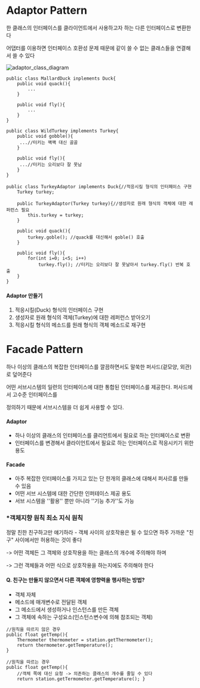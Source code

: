 # Adaptor Pattern

한 클래스의 인터페이스를 클라이언트에서 사용하고자 하는 다른 인터페이스로 변환한다

어댑터를 이용하면 인터페이스 호환성 문제 때문에 같이 쓸 수 없는 클래스들을 연결해서 쓸 수 있다



![adaptor_class_diagram](/Users/snow/IdeaProjects/DesignPatterns/Adaptor_Facade/adaptor_class_diagram.png)



```
public class MallardDuck inplements Duck{
	public void quack(){
		...
	}
	
	public void fly(){
		...
	}
}
```

```
public class WildTurkey implements Turkey{
	public void gobble(){
	 ...//터키는 꽥꽥 대신 골골 
	}

	public void fly(){
	 ...//터키는 오리보다 잘 못남
	}
}
```

```
public class TurkeyAdaptor implements Duck{//적응시킬 형식의 인터페이스 구현
	Turkey turkey;
	
	public TurkeyAdaptor(Turkey turkey){//생성자로 원래 형식의 객체에 대한 레퍼런스 필요
		this.turkey = turkey;
	}
	
	public void quack(){
		turkey.goble(); //quack를 대신해서 goble() 호출
	}
	
	public void fly(){
		for(int i=0; i<5; i++)
			turkey.fly(); //터키는 오리보다 잘 못날아서 turkey.fly() 반복 호출
	}
} 
```

#### Adaptor 만들기

1. 적응시킬(Duck) 형식의 인터페이스 구현
2. 생성자로 원래 형식의 객체(Turkey)에 대한 레퍼런스 받아오기
3. 적응시킬 형식의 메소드를 원래 형식의 객체 메소드로 재구현



# Facade Pattern

하나 이상의 클래스의 복잡한 인터페이스를 깔끔하면서도 말쑥한 퍼사드(겉모양, 외관)로 덮어준다

어떤 서브시스템의 일련의 인터페이스에 대한 통합된 인터페이스를 제공한다. 퍼사드에서 고수준 인터페이스를 

정의하기 때문에 서브시스템을 더 쉽게 사용할 수 있다.



#### Adaptor 

- 하나 이상의 클래스의 인터페이스를 클리언트에서 필요로 하는 인터페이스로 변환
- 인터페이스를 변경해서 클라이언트에서 필요로 하는 인터페이스로 적응시키기 위한 용도

#### Facade

- 아주 복잡한 인터페이스를 가지고 있는 단 한개의 클래스에 대해서 퍼사르를 만들 수 있음
- 어떤 서브 시스템에 대한 간단한 인퍼테이스 제공 용도
- 서브 시스템을 ''활용'' 뿐만 아니라 ''기능 추가''도 가능



### *객체지향 원칙 최소 지식 원칙

정말 친한 친구하고만 얘기하라 - 객체 사이의 상호작용은 될 수 있으면 하주 가까운 "친구" 사이에서만 허용하는 것이 좋다

-> 어떤 객체든 그 객체와 상호작용을 하는 클래스의 개수에 주의해야 하며

-> 그런 객체들과 어떤 식으로 상호작용을 하는지에도 주의해야 한다



#### Q. 친구는 만들지 않으면서 다른 객체에 영향력을 행사하는 방법?

- 객체 자체
- 메소드에 매개변수로 전달된 객체
- 그 메소드에서 생성하거나 인스턴스를 만든 객체
- 그 객체에 속하는 구성요소(인스턴스변수에 의해 참조되는 객체)

```
//원칙을 따르지 않은 경우
public float getTemp(){
	Thermometer thermometer = station.getThermometer();
	return thermometer.getTemperature();
}
```

```
//원칙을 따르는 경우
public float getTemp(){
	//객체 쪽에 대신 요청 -> 의존하는 클래스의 개수를 줄일 수 있다
	return station.getTermometer.getTemperature(); }
```

